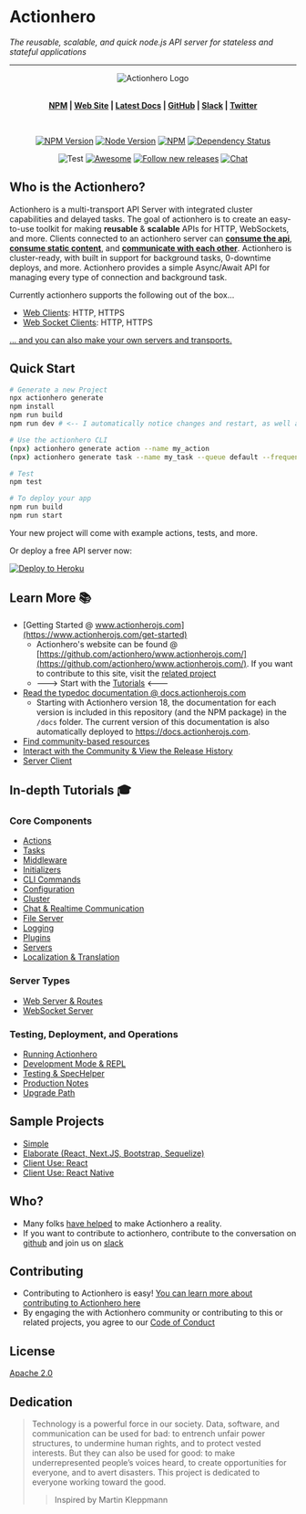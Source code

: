 # Actionhero

_The reusable, scalable, and quick node.js API server for stateless and stateful applications_

---

<div align="center">
  <img src="https://raw.github.com/actionhero/actionhero/master/public/logo/actionhero-small.png" alt="Actionhero Logo" />
</div>

<br />

<div align="center" class="topLinks">

**[NPM](https://npmjs.org/package/actionhero) |
[Web Site](https://www.actionherojs.com) |
[Latest Docs](https://docs.actionherojs.com) |
[GitHub](https://github.com/actionhero/actionhero) |
[Slack](https://slack.actionherojs.com) |
[Twitter](https://twitter.com/actionherojs)**

</div>

<br />

<div align="center" class="topBadges">

[![NPM Version](https://img.shields.io/npm/v/actionhero.svg?style=flat-square)](https://www.npmjs.com/package/actionhero)
[![Node Version](https://img.shields.io/node/v/actionhero.svg?style=flat-square)](https://npmjs.org/package/actionhero)
[![NPM](https://img.shields.io/npm/dm/actionhero.svg?style=flat-square)](https://npmjs.org/package/actionhero)
[![Dependency Status](https://david-dm.org/actionhero/actionhero.svg?style=flat-square)](https://david-dm.org/actionhero/actionhero)

![Test](https://github.com/actionhero/actionhero/workflows/Test/badge.svg)
[![Awesome](https://cdn.rawgit.com/sindresorhus/awesome/d7305f38d29fed78fa85652e3a63e154dd8e8829/media/badge.svg)](https://github.com/l0oky/awesome-actionhero)
[![Follow new releases](https://app.releasly.co/assets/badges/badge-green-classic.svg)](https://app.releasly.co/sites/actionhero/actionhero?utm_source=github_badge)
[![Chat](https://slack.actionherojs.com/badge.svg)](http://slack.actionherojs.com)

</div>

## Who is the Actionhero?

Actionhero is a multi-transport API Server with integrated cluster capabilities and delayed tasks. The goal of actionhero is to create an easy-to-use toolkit for making **reusable** & **scalable** APIs for HTTP, WebSockets, and more. Clients connected to an actionhero server can [**consume the api**](https://www.actionherojs.com/tutorials/actions), [**consume static content**](https://www.actionherojs.com/tutorials/file-server), and [**communicate with each other**](https://www.actionherojs.com/tutorials/chat). Actionhero is cluster-ready, with built in support for background tasks, 0-downtime deploys, and more. Actionhero provides a simple Async/Await API for managing every type of connection and background task.

Currently actionhero supports the following out of the box...

- [Web Clients](https://www.actionherojs.com/tutorials/web-server): HTTP, HTTPS
- [Web Socket Clients](https://www.actionherojs.com/tutorials/websocket-server): HTTP, HTTPS

[... and you can also make your own servers and transports.](https://www.actionherojs.com/tutorials/servers)

## Quick Start

```bash
# Generate a new Project
npx actionhero generate
npm install
npm run build
npm run dev # <-- I automatically notice changes and restart, as well as compiling .ts files

# Use the actionhero CLI
(npx) actionhero generate action --name my_action
(npx) actionhero generate task --name my_task --queue default --frequency 0

# Test
npm test

# To deploy your app
npm run build
npm run start
```

Your new project will come with example actions, tests, and more.

Or deploy a free API server now:

[![Deploy to Heroku](https://www.herokucdn.com/deploy/button.svg)](https://heroku.com/deploy?template=https://github.com/actionhero/actionhero)

## Learn More 📚

- [Getting Started @ www.actionherojs.com](https://www.actionherojs.com/get-started)
  - Actionhero's website can be found @ [https://github.com/actionhero/www.actionherojs.com/](https://github.com/actionhero/www.actionherojs.com/). If you want to contribute to this site, visit the [related project](https://github.com/actionhero/www.actionherojs.com)
  - ---> Start with the [Tutorials](https://www.actionherojs.com/tutorials) <---
- [Read the typedoc documentation @ docs.actionherojs.com](http://docs.actionherojs.com/)
  - Starting with Actionhero version 18, the documentation for each version is included in this repository (and the NPM package) in the `/docs` folder. The current version of this documentation is also automatically deployed to https://docs.actionherojs.com.
- [Find community-based resources](https://github.com/l0oky/awesome-actionhero)
- [Interact with the Community & View the Release History](https://www.actionherojs.com/community)
- [Server Client](https://github.com/actionhero/actionhero-client)

## In-depth Tutorials 🎓

### Core Components

- [Actions](https://www.actionherojs.com/tutorials/actions)
- [Tasks](https://www.actionherojs.com/tutorials/tasks)
- [Middleware](https://www.actionherojs.com/tutorials/middleware)
- [Initializers](https://www.actionherojs.com/tutorials/initializers)
- [CLI Commands](https://www.actionherojs.com/tutorials/cli)
- [Configuration](https://www.actionherojs.com/tutorials/config)
- [Cluster](https://www.actionherojs.com/tutorials/cluster)
- [Chat & Realtime Communication](https://www.actionherojs.com/tutorials/chat)
- [File Server](https://www.actionherojs.com/tutorials/file-server)
- [Logging](https://www.actionherojs.com/tutorials/logging)
- [Plugins](https://www.actionherojs.com/tutorials/plugins)
- [Servers](https://www.actionherojs.com/tutorials/servers)
- [Localization & Translation](https://www.actionherojs.com/tutorials/localization)

### Server Types

- [Web Server & Routes](https://www.actionherojs.com/tutorials/web-server)
- [WebSocket Server](https://www.actionherojs.com/tutorials/websocket-server)

### Testing, Deployment, and Operations

- [Running Actionhero](https://www.actionherojs.com/tutorials/running-actionhero)
- [Development Mode & REPL](https://www.actionherojs.com/tutorials#configuration)
- [Testing & SpecHelper](https://www.actionherojs.com/tutorials/testing)
- [Production Notes](https://www.actionherojs.com/tutorials/production-notes)
- [Upgrade Path](https://www.actionherojs.com/tutorials/upgrade-path)

## Sample Projects

- [Simple](https://github.com/actionhero/actionhero-tutorial)
- [Elaborate (React, Next.JS, Bootstrap, Sequelize)](https://github.com/actionhero/actionhero-chat)
- [Client Use: React](https://github.com/actionhero/actionhero-react-next-chat)
- [Client Use: React Native](https://github.com/actionhero/actionhero-react-native)

## Who?

- Many folks [have helped](https://github.com/actionhero/actionhero/graphs/contributors) to make Actionhero a reality.
- If you want to contribute to actionhero, contribute to the conversation on [github](https://github.com/actionhero/actionhero) and join us on [slack](https://slack.actionherojs.com)

## Contributing

- Contributing to Actionhero is easy! [You can learn more about contributing to Actionhero here](https://github.com/actionhero/actionhero/blob/master/.github/CONTRIBUTING.md)
- By engaging the with Actionhero community or contributing to this or related projects, you agree to our [Code of Conduct](https://github.com/actionhero/actionhero/blob/master/CODE_OF_CONDUCT.md)

## License

[Apache 2.0](https://github.com/actionhero/actionhero/blob/master/LICENSE.txt)

## Dedication

> Technology is a powerful force in our society. Data, software, and communication can be used for bad: to entrench unfair power structures, to undermine human rights, and to protect vested interests. But they can also be used for good: to make underrepresented people’s voices heard, to create opportunities for everyone, and to avert disasters. This project is dedicated to everyone working toward the good.
>
> > Inspired by Martin Kleppmann

